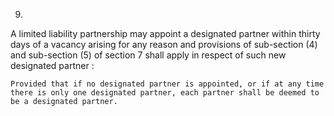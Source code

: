 9.
A limited liability partnership may appoint a designated partner within thirty days of a vacancy arising for any reason and provisions of sub-section (4) and sub-section (5) of section 7 shall apply in respect of such new designated partner :

    Provided that if no designated partner is appointed, or if at any time there is only one designated partner, each partner shall be deemed to be a designated partner.

